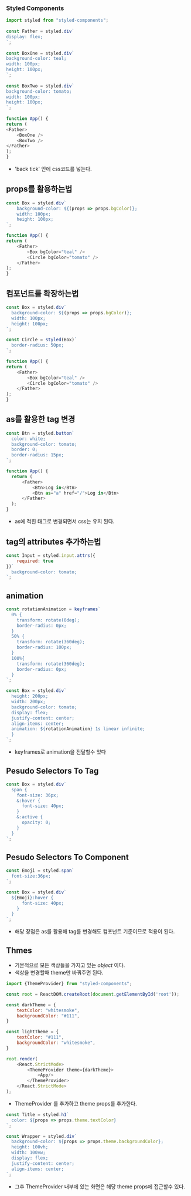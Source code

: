 ### Styled Components

```javascript
import styled from "styled-components";  
  
const Father = styled.div`  
display: flex;  
`;  
  
const BoxOne = styled.div`  
background-color: teal;  
width: 100px;  
height: 100px;  
`;  
  
const BoxTwo = styled.div`  
background-color: tomato;  
width: 100px;  
height: 100px;  
`;  
  
function App() {  
return (  
<Father>  
	<BoxOne />  
	<BoxTwo />  
</Father>  
);  
}
```

- 'back tick' 안에 css코드를 넣는다.

## props를 활용하는법

```javascript
const Box = styled.div`  
	background-color: ${(props => props.bgColor)};  
	width: 100px;  
	height: 100px;  
`;

function App() {  
return (  
	<Father>  
		<Box bgColor="teal" />  
		<Circle bgColor="tomato" />  
	</Father>  
);  
}
```

## 컴포넌트를 확장하는법

```javascript
const Box = styled.div`
  background-color: ${(props => props.bgColor)}; 
  width: 100px; 
  height: 100px;
`;

const Circle = styled(Box)`
  border-radius: 50px;
`;

function App() {  
return (  
	<Father>  
		<Box bgColor="teal" />  
		<Circle bgColor="tomato" />  
	</Father>  
);  
}

```

## as를 활용한 tag 변경

```javascript
const Btn = styled.button`
  color: white;
  background-color: tomato;
  border: 0;
  border-radius: 15px;
`;

function App() {
  return (
      <Father>
          <Btn>Log in</Btn>
          <Btn as="a" href="/">Log in</Btn>
      </Father>
  );
}

```

- as에 적힌 태그로 변경되면서 css는 유지 된다.

## tag의 attributes 추가하는법

```javascript
const Input = styled.input.attrs({
    required: true
})`
  background-color: tomato;
`;
```

## animation

```javascript
const rotationAnimation = keyframes`
  0% {
    transform: rotate(0deg);
    border-radius: 0px;
  }
  50% {
    transform: rotate(360deg);
    border-radius: 100px;
  }
  100%{
    transform: rotate(360deg);
    border-radius: 0px;
  }
`;

const Box = styled.div`
  height: 200px;
  width: 200px;
  background-color: tomato;
  display: flex;
  justify-content: center;
  align-items: center;
  animation: ${rotationAnimation} 1s linear infinite;
  }
`;

```

- keyframes로 animation을 전달할수 있다

## Pesudo Selectors To Tag

```javascript
const Box = styled.div`
  span {
    font-size: 36px;
    &:hover {
      font-size: 40px;
    }
    &:active {
      opacity: 0;
    }
  }
`;
```

## Pesudo Selectors To Component

```javascript
const Emoji = styled.span`
  font-size:36px;
`;

const Box = styled.div`
  ${Emoji}:hover {
      font-size: 40px;
    }
  }
`;
```

- 해당 장점은 as를 활용해 tag를 변경해도 컴포넌트 기준이므로 적용이 된다.

## Thmes

- 기본적으로 모든 색상들을 가지고 있는 *object* 이다.
- 색상을 변경할때 theme만 바꿔주면 된다.

```javascript
import {ThemeProvider} from "styled-components";

const root = ReactDOM.createRoot(document.getElementById('root'));

const darkTheme = {
    textColor: "whitesmoke",
    backgroundColor: "#111",
}

const lightTheme = {
    textColor: "#111",
    backgroundColor: "whitesmoke",
}

root.render(
    <React.StrictMode>
        <ThemeProvider theme={darkTheme}>
            <App/>
        </ThemeProvider>
    </React.StrictMode>
);
```

- ThemeProvider 를 추가하고 theme props를 추가한다.

```javascript
const Title = styled.h1`
  color: ${props => props.theme.textColor}
`;

const Wrapper = styled.div`
  background-color: ${props => props.theme.backgroundColor};
  height: 100vh;
  width: 100vw;
  display: flex;
  justify-content: center;
  align-items: center;
`;

```

- 그후 ThemeProvider 내부에 있는 화면은 해당 theme props에 접근할수 있다.